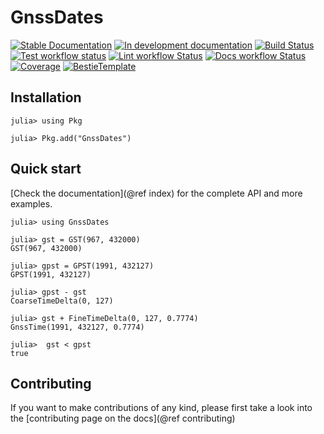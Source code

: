 # GnssDates

[![Stable Documentation](https://img.shields.io/badge/docs-stable-blue.svg)](https://nandoconde.github.io/GnssDates.jl/stable)
[![In development documentation](https://img.shields.io/badge/docs-dev-blue.svg)](https://nandoconde.github.io/GnssDates.jl/dev)
[![Build Status](https://github.com/nandoconde/GnssDates.jl/workflows/Test/badge.svg)](https://github.com/nandoconde/GnssDates.jl/actions)
[![Test workflow status](https://github.com/nandoconde/GnssDates.jl/actions/workflows/Test.yml/badge.svg?branch=main)](https://github.com/nandoconde/GnssDates.jl/actions/workflows/Test.yml?query=branch%3Amain)
[![Lint workflow Status](https://github.com/nandoconde/GnssDates.jl/actions/workflows/Lint.yml/badge.svg?branch=main)](https://github.com/nandoconde/GnssDates.jl/actions/workflows/Lint.yml?query=branch%3Amain)
[![Docs workflow Status](https://github.com/nandoconde/GnssDates.jl/actions/workflows/Docs.yml/badge.svg?branch=main)](https://github.com/nandoconde/GnssDates.jl/actions/workflows/Docs.yml?query=branch%3Amain)
[![Coverage](https://codecov.io/gh/nandoconde/GnssDates.jl/branch/main/graph/badge.svg)](https://codecov.io/gh/nandoconde/GnssDates.jl)
[![BestieTemplate](https://img.shields.io/endpoint?url=https://raw.githubusercontent.com/JuliaBesties/BestieTemplate.jl/main/docs/src/assets/badge.json)](https://github.com/JuliaBesties/BestieTemplate.jl)

## Installation

```julia-repl
julia> using Pkg

julia> Pkg.add("GnssDates")
```

## Quick start

[Check the documentation](@ref index) for
the complete API and more examples.

```julia-repl
julia> using GnssDates

julia> gst = GST(967, 432000)
GST(967, 432000)

julia> gpst = GPST(1991, 432127)
GPST(1991, 432127)

julia> gpst - gst
CoarseTimeDelta(0, 127)

julia> gst + FineTimeDelta(0, 127, 0.7774)
GnssTime(1991, 432127, 0.7774)

julia>  gst < gpst
true
```

## Contributing

If you want to make contributions of any kind, please first take a look into the
[contributing page on the docs](@ref contributing)
